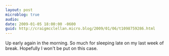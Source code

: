 ```yaml
---
layout: post
microblog: true
audio: 
date: 2009-01-05 18:00:00 -0600
guid: http://craigmcclellan.micro.blog/2009/01/06/t1098759286.html
---
```

Up early again in the morning.  So much for sleeping late on my last week of break.  Hopefully I won't be put on this case.

